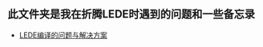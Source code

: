 ## 此文件夹是我在折腾LEDE时遇到的问题和一些备忘录
+ [LEDE编译的问题与解决方案](https://github.com/BoringCat/MyLog/tree/master/LEDE/Make-problem/Problem.md)
